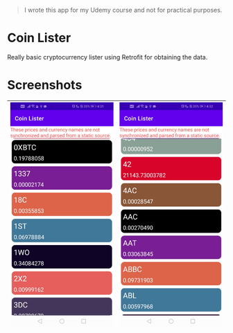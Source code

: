> I wrote this app for my Udemy course and not for practical purposes.

# Coin Lister
Really basic cryptocurrency lister using Retrofit for obtaining the data.

# Screenshots
| <img src="screenshots/view1.jpg" alt="view1" width="240" height="520"> | <img src="screenshots/view2.jpg" alt="view2" width="240" height="520"> |
|------------------------------------------------------------------------|------------------------------------------------------------------------|
